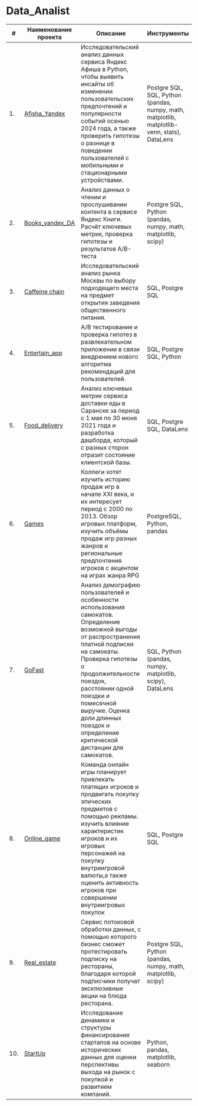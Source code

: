 # Data_Analist



| #        | Наименование проекта                                                                                                                                                     | Описание                                                                                                                                                                                                                                                                                                                                                                                                      | Инструменты                                                              |
| -------- | ------------------------------------------------------------------------------------------------------------------------------------------------------------------------------------------- | --------------------------------------------------------------------------------------------------------------------------------------------------------------------------------------------------------------------------------------------------------------------------------------------------------------------------------------------------------------------------------------------------------------------- | ----------------------------------------------------------------------------------- |
| 1.       | [Afisha_Yandex](https://github.com/dalv119/Data_Analist/tree/main/Afisha_Yandex)                                                                                                                            | Исследовательский анализ данных сервиса Яндекс Афиша в Python, чтобы выявить инсайты об изменении пользовательских предпочтений и популярности событий осенью 2024 года, а также проверить гипотезы о разнице в поведении пользователей с мобильными и стационарными устройствами.                                                                                                                                                                                                                                                                                    | Postgre SQL, SQL, Python (pandas, numpy, math, matplotlib, matplotlib-venn, stats), DataLens                                   |
| 2. | [Books_yandex_DA](https://github.com/dalv119/Data_Analist/tree/main/Books_yandex_DA)                                                                                                                           | Анализ данных о чтении и прослушивании контента в сервисе Яндекс Книги. Расчёт ключевых метрик, проверка гипотезы и результатов А/В-теста                                                                    | Postgre SQL, Python (pandas, numpy, math, matplotlib, scipy)                                   |
| 3.       | [Caffeine chain](https://github.com/dalv119/Data_Analist/tree/main/Caffeine%20chain)                                                                                                                              | Исследовательский анализ рынка Москвы по выбору подходящего места на предмет открытия заведения общественного питания.                                                                                                                                                                                                                                                             | SQL, Postgre SQL                                                                   |
| 4.       | [Entertain_app](https://github.com/dalv119/Data_Analist/tree/main/Entertain_app)                                                                                                          | А/В тестирование и проверка гипотез в развлекательном приложении в связи внедрением нового алгоритма рекомендаций для пользователей.                                                                                                                                                                                                                                                                                                                                  | SQL, Postgre SQL, Python                                                           |
| 5.       | [Food_delivery](https://github.com/dalv119/Data_Analist/tree/main/Food_delivery)                                                                                  | Анализ ключевых метрик сервиса доставки еды в Саранске за период с 1 мая по 30 июня 2021 года и разработка дашборда, который с разных сторон отразит состояние клиентской базы. | SQL, Postgre SQL, DataLens                                          |
| 6.       | [Games](https://github.com/dalv119/Data_Analist/tree/main/Games)                                                                                                   | Коллеги хотят изучить историю продаж игр в начале XXI века, и их интересует период с 2000 по 2013. Обзор игровых платформ, изучить объёмы продаж игр разных жанров и региональные предпочтения игроков с акцентом на играх жанра RPG                                                                                                                                                                                                                                                     | PostgreSQL, Python, pandas                                  |
| 7.       | [GoFast](https://github.com/dalv119/Data_Analist/tree/main/GoFast) | Анализ демографию пользователей и особенности использования самокатов. Определение возможной выгоды от распространения платной подписки на самокаты. Проверка гипотезы о продолжительности поездок, расстоянии одной поездки и помесячной выручке. Оценка доли длинных поездок и определение критической дистанции для самокатов.                                                                                                                                                                                                                                                           | SQL, Python (pandas, numpy, matplotlib, scipy), DataLens                                    |
| 8.       | [Online_game](https://github.com/dalv119/Data_Analist/tree/main/Online_game)                                                             | Команда онлайн игры планирует привлекать платящих игроков и продвигать покупку эпических предметов с помощью рекламы. изучить влияние характеристик игроков и их игровых персонажей на покупку внутриигровой валюты,а также оценить активность игроков при совершении внутриигровых покупок                                                                                                                                                                                                                                                                                                          | SQL, Postgre SQL                                               |
| 9.       | [Real_estate](https://github.com/dalv119/Data_Analist/tree/main/Real_estate)                                                                   | Сервис потоковой обработки данных, с помощью которого бизнес сможет протестировать  подписку на рестораны, благодаря которой подписчики получат эксклюзивные акции на блюда ресторана.                                                                  | Postgre SQL, Python (pandas, numpy, math, matplotlib, scipy)                              |
| 10.      | [StartUp](https://github.com/dalv119/Data_Analist/tree/main/StartUp)                                              | Исследование динамики и структуры финансирования стартапов на основе исторических данных для оценки перспективы выхода на рынок с покупкой и развитием компаний.                                                                                             | Python, pandas, matplotlib, seaborn |

